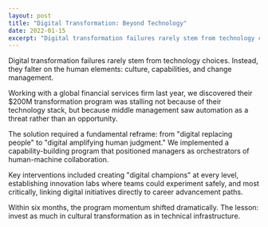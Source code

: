 ```yaml
---
layout: post
title: "Digital Transformation: Beyond Technology"
date: 2022-01-15
excerpt: "Digital transformation failures rarely stem from technology choices. Instead, they falter on the human elements: culture, capabilities, and change management."
---
```


Digital transformation failures rarely stem from technology choices. Instead, they falter on the human elements: culture, capabilities, and change management.

Working with a global financial services firm last year, we discovered their $200M transformation program was stalling not because of their technology stack, but because middle management saw automation as a threat rather than an opportunity.

The solution required a fundamental reframe: from "digital replacing people" to "digital amplifying human judgment." We implemented a capability-building program that positioned managers as orchestrators of human-machine collaboration.

Key interventions included creating "digital champions" at every level, establishing innovation labs where teams could experiment safely, and most critically, linking digital initiatives directly to career advancement paths.

Within six months, the program momentum shifted dramatically. The lesson: invest as much in cultural transformation as in technical infrastructure.
